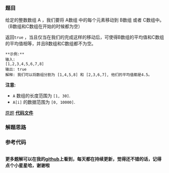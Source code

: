 ### 题目
给定的整数数组 A ，我们要将 A数组 中的每个元素移动到 B数组 或者 C数组中。（B数组和C数组在开始的时候都为空）

返回`true` ，当且仅当在我们的完成这样的移动后，可使得B数组的平均值和C数组的平均值相等，并且B数组和C数组都不为空。

    
    
    **示例:**
    输入: 
    [1,2,3,4,5,6,7,8]
    输出: true
    解释: 我们可以将数组分割为 [1,4,5,8] 和 [2,3,6,7], 他们的平均值都是4.5。
    

**注意:**

  * `A` 数组的长度范围为 `[1, 30]`.
  * `A[i]` 的数据范围为 `[0, 10000]`.

[原题](https://leetcode-cn.com/problems/split-array-with-same-average/)    **[代码文件]()**


### 解题思路




### 参考代码

```go


```




**更多题解可以在我的[github](https://github.com/LZH139/leetcode_Go)上看到，每天都在持续更新，觉得还不错的话，记得点个小星星哈，谢谢啦**
